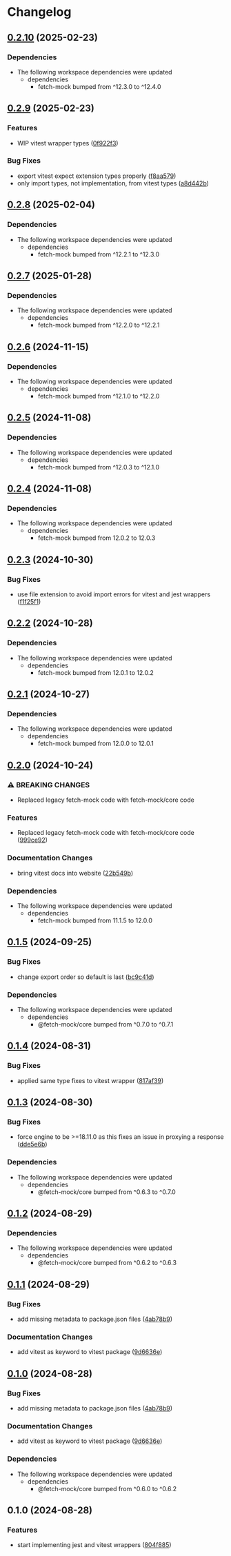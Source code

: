 # Changelog

## [0.2.10](https://github.com/wheresrhys/fetch-mock/compare/vitest-v0.2.9...vitest-v0.2.10) (2025-02-23)


### Dependencies

* The following workspace dependencies were updated
  * dependencies
    * fetch-mock bumped from ^12.3.0 to ^12.4.0

## [0.2.9](https://github.com/wheresrhys/fetch-mock/compare/vitest-v0.2.8...vitest-v0.2.9) (2025-02-23)


### Features

* WIP vitest wrapper types ([0f922f3](https://github.com/wheresrhys/fetch-mock/commit/0f922f3467faa89d214147de284a90c99ca79880))


### Bug Fixes

* export vitest expect extension types properly ([f8aa579](https://github.com/wheresrhys/fetch-mock/commit/f8aa579ce24eabe21db5388dd19b28857c2acff9))
* only import types, not implementation, from vitest types ([a8d442b](https://github.com/wheresrhys/fetch-mock/commit/a8d442bbeb6f10f4ac9178091c566c27c39d3d99))

## [0.2.8](https://github.com/wheresrhys/fetch-mock/compare/vitest-v0.2.7...vitest-v0.2.8) (2025-02-04)


### Dependencies

* The following workspace dependencies were updated
  * dependencies
    * fetch-mock bumped from ^12.2.1 to ^12.3.0

## [0.2.7](https://github.com/wheresrhys/fetch-mock/compare/vitest-v0.2.6...vitest-v0.2.7) (2025-01-28)


### Dependencies

* The following workspace dependencies were updated
  * dependencies
    * fetch-mock bumped from ^12.2.0 to ^12.2.1

## [0.2.6](https://github.com/wheresrhys/fetch-mock/compare/vitest-v0.2.5...vitest-v0.2.6) (2024-11-15)


### Dependencies

* The following workspace dependencies were updated
  * dependencies
    * fetch-mock bumped from ^12.1.0 to ^12.2.0

## [0.2.5](https://github.com/wheresrhys/fetch-mock/compare/vitest-v0.2.4...vitest-v0.2.5) (2024-11-08)


### Dependencies

* The following workspace dependencies were updated
  * dependencies
    * fetch-mock bumped from ^12.0.3 to ^12.1.0

## [0.2.4](https://github.com/wheresrhys/fetch-mock/compare/vitest-v0.2.3...vitest-v0.2.4) (2024-11-08)


### Dependencies

* The following workspace dependencies were updated
  * dependencies
    * fetch-mock bumped from 12.0.2 to 12.0.3

## [0.2.3](https://github.com/wheresrhys/fetch-mock/compare/vitest-v0.2.2...vitest-v0.2.3) (2024-10-30)


### Bug Fixes

* use file extension to avoid import errors for vitest and jest wrappers ([f1f25f1](https://github.com/wheresrhys/fetch-mock/commit/f1f25f1bd921daf585033ac43ddbca1f32c9aafb))

## [0.2.2](https://github.com/wheresrhys/fetch-mock/compare/vitest-v0.2.1...vitest-v0.2.2) (2024-10-28)


### Dependencies

* The following workspace dependencies were updated
  * dependencies
    * fetch-mock bumped from 12.0.1 to 12.0.2

## [0.2.1](https://github.com/wheresrhys/fetch-mock/compare/vitest-v0.2.0...vitest-v0.2.1) (2024-10-27)


### Dependencies

* The following workspace dependencies were updated
  * dependencies
    * fetch-mock bumped from 12.0.0 to 12.0.1

## [0.2.0](https://github.com/wheresrhys/fetch-mock/compare/vitest-v0.1.5...vitest-v0.2.0) (2024-10-24)


### ⚠ BREAKING CHANGES

* Replaced legacy fetch-mock code with fetch-mock/core code

### Features

* Replaced legacy fetch-mock code with fetch-mock/core code ([999ce92](https://github.com/wheresrhys/fetch-mock/commit/999ce9257de6683830c8e70dcda3862c3d13699e))


### Documentation Changes

* bring vitest docs into website ([22b549b](https://github.com/wheresrhys/fetch-mock/commit/22b549bf997d243ea765082ffcda0d429d3cf903))


### Dependencies

* The following workspace dependencies were updated
  * dependencies
    * fetch-mock bumped from 11.1.5 to 12.0.0

## [0.1.5](https://github.com/wheresrhys/fetch-mock/compare/vitest-v0.1.4...vitest-v0.1.5) (2024-09-25)


### Bug Fixes

* change export order so default is last ([bc9c41d](https://github.com/wheresrhys/fetch-mock/commit/bc9c41d04609c40e609e672254df5ff1ddf0cad9))


### Dependencies

* The following workspace dependencies were updated
  * dependencies
    * @fetch-mock/core bumped from ^0.7.0 to ^0.7.1

## [0.1.4](https://github.com/wheresrhys/fetch-mock/compare/vitest-v0.1.3...vitest-v0.1.4) (2024-08-31)


### Bug Fixes

* applied same type fixes to vitest wrapper ([817af39](https://github.com/wheresrhys/fetch-mock/commit/817af39040a8573a2be802207b9247f166a4c68b))

## [0.1.3](https://github.com/wheresrhys/fetch-mock/compare/vitest-v0.1.2...vitest-v0.1.3) (2024-08-30)


### Bug Fixes

* force engine to be &gt;=18.11.0 as this fixes an issue in proxying a response ([dde5e6b](https://github.com/wheresrhys/fetch-mock/commit/dde5e6beb9aee103296cf060a9f027bffb4818e9))


### Dependencies

* The following workspace dependencies were updated
  * dependencies
    * @fetch-mock/core bumped from ^0.6.3 to ^0.7.0

## [0.1.2](https://github.com/wheresrhys/fetch-mock/compare/vitest-v0.1.1...vitest-v0.1.2) (2024-08-29)


### Dependencies

* The following workspace dependencies were updated
  * dependencies
    * @fetch-mock/core bumped from ^0.6.2 to ^0.6.3

## [0.1.1](https://github.com/wheresrhys/fetch-mock/compare/vitest-v0.1.0...vitest-v0.1.1) (2024-08-29)


### Bug Fixes

* add missing metadata to package.json files ([4ab78b9](https://github.com/wheresrhys/fetch-mock/commit/4ab78b9429a376230da2ce57bd320031c53f06ef))


### Documentation Changes

* add vitest as keyword to vitest package ([9d6636e](https://github.com/wheresrhys/fetch-mock/commit/9d6636eed1c84b2495bdda6e1245b681cd1db4d6))

## [0.1.0](https://github.com/wheresrhys/fetch-mock/compare/vitest-v0.1.0...vitest-v0.1.0) (2024-08-28)


### Bug Fixes

* add missing metadata to package.json files ([4ab78b9](https://github.com/wheresrhys/fetch-mock/commit/4ab78b9429a376230da2ce57bd320031c53f06ef))


### Documentation Changes

* add vitest as keyword to vitest package ([9d6636e](https://github.com/wheresrhys/fetch-mock/commit/9d6636eed1c84b2495bdda6e1245b681cd1db4d6))


### Dependencies

* The following workspace dependencies were updated
  * dependencies
    * @fetch-mock/core bumped from ^0.6.0 to ^0.6.2

## 0.1.0 (2024-08-28)


### Features

* start implementing jest and vitest wrappers ([804f885](https://github.com/wheresrhys/fetch-mock/commit/804f885c16a42a7534ee9fac2e103022482e2af6))
